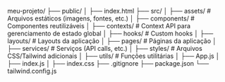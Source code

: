 meu-projeto/
├── public/
│   ├── index.html
├── src/
│   ├── assets/            # Arquivos estáticos (imagens, fontes, etc.)
│   ├── components/        # Componentes reutilizáveis
│   ├── contexts/          # Context API para gerenciamento de estado global
│   ├── hooks/             # Custom hooks
│   ├── layouts/           # Layouts da aplicação
│   ├── pages/             # Páginas da aplicação
│   ├── services/          # Serviços (API calls, etc.)
│   ├── styles/            # Arquivos CSS/Tailwind adicionais
│   ├── utils/             # Funções utilitárias
│   ├── App.js
│   ├── index.js
│   ├── index.css
├── .gitignore
├── package.json
└── tailwind.config.js